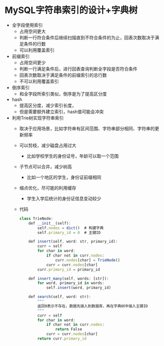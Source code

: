 # MySQL字符串索引的设计+字典树

- 全字段使用索引
    - 占用空间更大
    - 判断一行符合条件后继续扫描直到不符合条件的为止，回表次数取决于满足条件的行数
    - 可以利用覆盖索引
- 前缀索引
    - 占用空间更少
    - 判断一行满足条件后，进行回表查询判断全字段是否符合条件
    - 回表次数取决于满足条件的前缀索引的总行数
    - 不可以利用覆盖索引
- 倒序索引
    - 和全字段所索引类似，倒序是为了提高区分度
- hash
    - 提高区分度，减少索引长度，
    - 但是需要额外建立索引，hash值可能会冲突
- 利用Trie树实现字符串索引
    - 取决于应用场景，比如字符串有区间范围、字符串部分相同、字符串的更新频率
    - 可以剪枝，减少磁盘占用过大
        - 比如学校学生的身份证号，年龄可以取一个范围
    - 子节点可以合并，减少树高
        - 比如一个地区的学生，身份证前缀相同
    - 缩点优化，尽可能的利用缓存
        - 学生入学后统计的身份证信息变动较少
    - 代码

        ```jsx
        class TrieNode:
            def __init__(self):
                self.nodes = dict()  # 构建字典
                self.primary_id = 0  # 主键ID

            def insert(self, word: str, primary_id):
                curr = self
                for char in word:
                    if char not in curr.nodes:
                        curr.nodes[char] = TrieNode()
                    curr = curr.nodes[char]
                curr.primary_id = primary_id

            def insert_many(self, words: [str]):
                for word, primary_id in words:
                    self.insert(word, primary_id)

            def search(self, word: str):
                """
                返回0表示不存在，数据先插入到数据库，再在字典树中插入主键ID
                """
                curr = self
                for char in word:
                    if char not in curr.nodes:
                        return False
                    curr = curr.nodes[char]
                return curr.primary_id
        ```